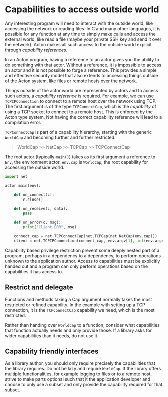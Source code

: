 # Capabilities to access outside world

Any interesting program will need to interact with the outside world, like accessing the network or reading files. In C and many other languages, it is possible for any function at any time to simply make calls and access the external world, like read a file (maybe your private SSH key and send it over the network). Acton makes all such access to the outside world explicit through *capability references*.

In an Acton program, having a reference to an actor gives you the ability to do something with that actor. Without a reference, it is impossible to access an actor and it is not possible to forge a reference. This provides a simple and effective security model that also extends to accessing things outside of the Acton system, like files or remote hosts over the network.

Things outside of the actor world are represented by actors and to access such actors, a *capability reference* is required. For example, we can use `TCPIPConnection` to connect to a remote host over the network using TCP. The first argument is of the type `TCPConnectCap`, which is the *capability* of using a TCP socket to connect to a remote host. This is enforced by the Acton type system. Not having the correct capability reference will lead to a compilation error.

`TCPConnectCap` is part of a capability hierarchy, starting with the generic `WorldCap` and becoming further and further restricted:

> WorldCap >> NetCap >> TCPCap >> TCPConnectCap

The root actor (typically `main()`) takes as its first argument a reference to `Env`, the environment actor. `env.cap` is `WorldCap`, the root capability for accessing the outside world.

```python
import net

actor main(env):

    def on_connect(c):
        c.close()

    def on_receive(c, data):
        pass

    def on_error(c, msg):
        print("Client ERR", msg)

    connect_cap = net.TCPConnectCap(net.TCPCap(net.NetCap(env.cap)))
    client = net.TCPIPConnection(connect_cap, env.argv[1], int(env.argv[2]), on_connect, on_receive, on_error)
```

Capability based privilege restriction prevent some deeply nested part of a program, perhaps in a dependency to a dependency, to perform operations unknown to the application author. Access to capabilities must be explicitly handed out and a program can only perform operations based on the capabilities it has access to.

## Restrict and delegate

Functions and methods taking a Cap argument normally takes the most restricted or refined capability. In the example with setting up a TCP connection, it is the `TCPConnectCap` capability we need, which is the most restricted.

Rather than handing over `WorldCap` to a function, consider what capabilities that function actually needs and only provide those. If a library asks for wider capabilities than it needs, do not use it.


## Capability friendly interfaces

As a library author, you should only require precisely the capabilities that the library requires. Do not be lazy and require `WorldCap`. If the library offers multiple functionalities, for example logging to files or to a remote host, strive to make parts optional such that it the application developer and choose to only use a subset and only provide the capability required for that subset.
